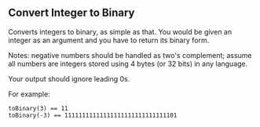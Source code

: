 ## Convert Integer to Binary

Converts integers to binary, as simple as that. You would be given an integer as an argument and you have to return its binary form.

Notes: negative numbers should be handled as two's complement; assume all numbers are integers stored using 4 bytes (or 32 bits) in any language.

Your output should ignore leading 0s.

For example:

```
toBinary(3) == 11
toBinary(-3) == 11111111111111111111111111111101
```

